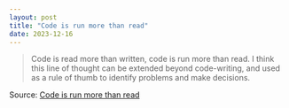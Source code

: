 ```yaml
---
layout: post
title: "Code is run more than read"
date: 2023-12-16
---
```


> Code is read more than written, code is run more than read. I think this
line of thought can be extended beyond code-writing, and used as a rule of
thumb to identify problems and make decisions.

Source: [Code is run more than read](
https://olano.dev/2023-11-30-code-is-run-more-than-read/)


